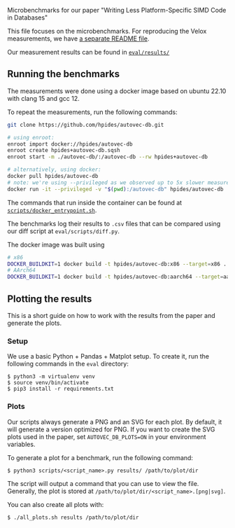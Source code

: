 Microbenchmarks for our paper "Writing Less Platform-Specific SIMD Code in Databases"

This file focuses on the microbenchmarks. For reproducing the Velox measurements, we have [a separate README file](eval/results/velox/README.md).

Our measurement results can be found in [`eval/results/`](eval/results/)

## Running the benchmarks
The measurements were done using a docker image based on ubuntu 22.10 with clang 15 and gcc 12.

To repeat the measurements, run the following commands:
```bash
git clone https://github.com/hpides/autovec-db.git

# using enroot:
enroot import docker://hpides/autovec-db
enroot create hpides+autovec-db.sqsh
enroot start -m ./autovec-db/:/autovec-db --rw hpides+autovec-db

# alternatively, using docker:
docker pull hpides/autovec-db
# note: we're using --privileged as we observed up to 5x slower measurements without it (likely a seccomp problem)
docker run -it --privileged -v "$(pwd):/autovec-db" hpides/autovec-db
```

The commands that run inside the container can be found at [`scripts/docker_entrypoint.sh`](scripts/docker_entrypoint.sh).

The benchmarks log their results to `.csv` files that can be compared using our diff script at `eval/scripts/diff.py`.

The docker image was built using
```bash
# x86
DOCKER_BUILDKIT=1 docker build -t hpides/autovec-db:x86 --target=x86 .
# AArch64
DOCKER_BUILDKIT=1 docker build -t hpides/autovec-db:aarch64 --target=aarch64 .
```

## Plotting the results

This is a short guide on how to work with the results from the paper and generate the plots.

### Setup

We use a basic Python + Pandas + Matplot setup. To create it, run the following commands in the `eval` directory:

```shell
$ python3 -m virtualenv venv
$ source venv/bin/activate
$ pip3 install -r requirements.txt
```

### Plots

Our scripts always generate a PNG and an SVG for each plot.
By default, it will generate a version optimized for PNG.
If you want to create the SVG plots used in the paper, set `AUTOVEC_DB_PLOTS=ON` in your environment variables.

To generate a plot for a benchmark, run the following command:
```shell
$ python3 scripts/<script_name>.py results/ /path/to/plot/dir
```

The script will output a command that you can use to view the file.
Generally, the plot is stored at `/path/to/plot/dir/<script_name>.[png|svg]`.

You can also create all plots with:
```shell
$ ./all_plots.sh results /path/to/plot/dir
```

